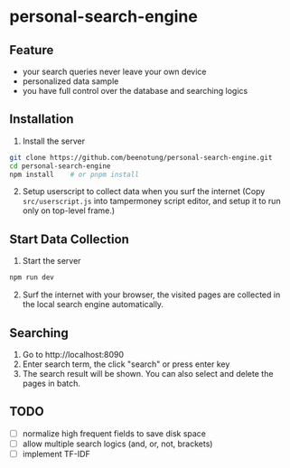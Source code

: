 # personal-search-engine

## Feature
- your search queries never leave your own device
- personalized data sample
- you have full control over the database and searching logics

## Installation
1. Install the server
```bash
git clone https://github.com/beenotung/personal-search-engine.git
cd personal-search-engine
npm install    # or pnpm install
```
2. Setup userscript to collect data when you surf the internet
(Copy `src/userscript.js` into tampermoney script editor, and setup it to run only on top-level frame.)

## Start Data Collection
1. Start the server
```bash
npm run dev
```
2. Surf the internet with your browser, the visited pages are collected in the local search engine automatically.

## Searching
1. Go to http://localhost:8090
2. Enter search term, the click "search" or press enter key
3. The search result will be shown.
You can also select and delete the pages in batch.

## TODO

- [ ] normalize high frequent fields to save disk space
- [ ] allow multiple search logics (and, or, not, brackets)
- [ ] implement TF-IDF
